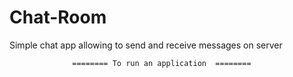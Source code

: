 # Chat-Room
Simple chat app allowing to send and receive messages on server




                  ======== To run an application  ======== 
